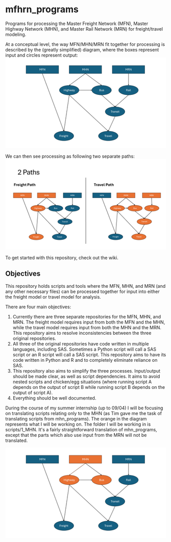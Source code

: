 # mfhrn_programs
Programs for processing the Master Freight Network (MFN), Master Highway Network (MHN), and Master Rail Network (MRN) for freight/travel modeling. 

At a conceptual level, the way MFN/MHN/MRN fit together for processing is described by the (greatly simplified) diagram, where the boxes represent input and circles represent output: 
![A diagram showing the structure behind this repository.](images/concept.png)

We can then see processing as following two separate paths: 
![A diagram showing a side-by-side comparison of the freight path and a travel path through this repository.](images/path_comparison.png)

To get started with this repository, check out the wiki. 

## Objectives 
This repository holds scripts and tools where the MFN, MHN, and MRN (and any other necessary files) can be processed together for input into either the freight model or travel model for analysis. 

There are four main objectives:
1. Currently there are three separate repositories for the MFN, MHN, and MRN. The freight model requires input from both the MFN and the MHN, while the travel model requires input from both the MHN and the MRN. This repository aims to resolve inconsistencies between the three original repositories.
2. All three of the original repositories have code written in multiple languages, including SAS. Sometimes a Python script will call a SAS script or an R script will call a SAS script. This repository aims to have its code written in Python and R and to completely eliminate reliance on SAS.
3. This repository also aims to simplify the three processes. Input/output should be made clear, as well as script dependencies. It aims to avoid nested scripts and chicken/egg situations (where running script A depends on the output of script B while running script B depends on the output of script A). 
4. Everything should be well documented.

During the course of my summer internship (up to 09/04) I will be focusing on translating scripts relating only to the MHN (as Tim gave me the task of translating scripts from mhn_programs). The orange in the diagram represents what I will be working on. The folder I will be working in is scripts/1_MHN. It's a fairly straightforward translation of mhn_programs, except that the parts which also use input from the MRN will not be translated.  

![A diagram showing my summer task.](images/highway_process.png)